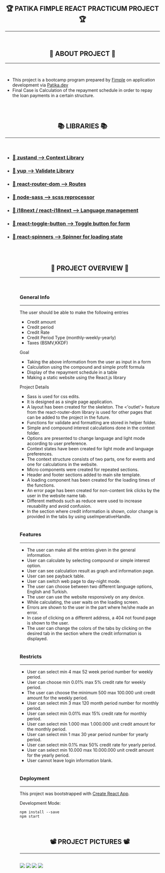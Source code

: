 <h2 align="center">🏆 PATIKA FIMPLE REACT PRACTICUM PROJECT 🏆</h2>
<hr>
<br>

<h2 align="center">🧱 ABOUT PROJECT 🧱</h2>
<hr>
<br>

- This project is a bootcamp program prepared by [Fimple](https://fimple.co.uk/) on application development via [Patika.dev](https://www.patika.dev/)
- Final Case is Calculation of the repayment schedule in order to repay the loan payments in a certain structure.

<br>
<br>
<h2 align="center">📚 LIBRARIES 📚</h2>
<hr>
<br>

<ul>
    <li>
        <a href="https://github.com/pmndrs/zustand" target="blank" title="zustand" ><h3>📀 zustand --> Context Library </h3></a>
    </li>
     <li>
        <a href="https://www.npmjs.com/package/yup" target="blank" title="zustand" ><h3>📀 yup --> Validate Library</h3></a>
    </li>
     <li>
        <a href="https://reactrouter.com/en/main" target="blank" title="zustand" ><h3>📀 react-router-dom --> Routes  </h3></a>
    </li>
     <li>
        <a href="https://github.com/sass/node-sass" target="blank" title="zustand" ><h3>📀 node-sass --> scss reprocessor</h3></a>
    </li>
     <li>
        <a href="https://react.i18next.com/" target="blank" title="zustand" ><h3>📀 i18next / react-i18next --> Language management</h3></a>
    </li>
     <li>
        <a href="https://gdowens.github.io/react-toggle-button/" target="blank" title="zustand" ><h3>📀 react-toggle-button --> Toggle button for form</h3></a>
    </li>
     <li>
        <a href="https://www.davidhu.io/react-spinners/" target="blank" title="zustand" ><h3>📀 react-spinners --> Spinner for loading state</h3></a>
    </li>
<ul/>

<br>
<br>
<h2 align="center">🔎 PROJECT OVERVIEW 🔎</h2>
<hr>
<br>

<h3 align="left">General Info</h3>
<hr>
The user should be able to make the following entries

- Credit amount
- Credit period
- Credit Rate
- Credit Period Type (monthly-weekly-yearly)
- Taxes (BSMV,KKDF)

Goal

- Taking the above information from the user as input in a form
- Calculation using the compound and simple profit formula
- Display of the repayment schedule in a table
- Making a static website using the React.js library

Project Details

- Sass is used for css edits.
- It is designed as a single page application.
- A layout has been created for the skeleton. The <'outlet'> feature from the react-router-dom library is used for other pages that can be added to the project in the future.
- Functions for validate and formatting are stored in helper folder.
- Simple and compound interest calculations done in the context folder.
- Options are presented to change language and light mode according to user preference.
- Context states have been created for light mode and language preferences.
- The context structure consists of two parts, one for events and one for calculations in the website.
- Micro components were created for repeated sections.
- Header and footer sections added to main site template.
- A loading component has been created for the loading times of the functions.
- An error page has been created for non-content link clicks by the user in the website name tab.
- Different methods such as reduce were used to increase reusability and avoid confusion.
- In the section where credit information is shown, color change is provided in the tabs by using useImperativeHandle.

<br>
<h3 align="left">Features</h3>
<hr>

- The user can make all the entries given in the general information.
- User can calculate by selecting compound or simple interest option.
- User can see calculation result as graph and information page.
- User can see payback table.
- User can switch web page to day-night mode.
- The user can choose between two different language options, English and Turkish.
- The user can use the website responsively on any device.
- While calculating, the user waits on the loading screen.
- Errors are shown to the user in the part where he/she made an error.
- In case of clicking on a different address, a 404 not found page is shown to the user.
- The user can change the colors of the tabs by clicking on the desired tab in the section where the credit information is displayed.

<br>
<h3 align="left">Restricts</h3>
<hr>

- User can select min 4 max 52 week period number for weekly period.
- User can choose min 0.01% max 5% credit rate for weekly period.
- The user can choose the minimum 500 max 100.000 unit credit amount for the weekly period.
- User can select min 3 max 120 month period number for monthly period.
- User can select min 0.01% max 15% credit rate for monthly period.
- User can select min 1.000 max 1.000.000 unit credit amount for the monthly period.
- User can select min 1 max 30 year period number for yearly period.
- User can select min 0.1% max 50% credit rate for yearly period.
- User can select min 10.000 max 10.000.000 unit credit amount for the yearly period.
- User cannot leave login information blank.

<br>
<h3 align="left">Deployment</h3>
<hr>

This project was bootstrapped with [Create React App](https://github.com/facebook/create-react-app).

Development Mode:

    npm install --save
    npm start

<br>
<h2 align="center">📽️ PROJECT PICTURES 📽️</h2>
<hr>
<br>

<img src="src/assets/images/github-readme/4.png" />
<img src="src/assets/images/github-readme/3.png" />
<img src="src/assets/images/github-readme/2.png" />
<img src="src/assets/images/github-readme/1.png" />
